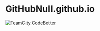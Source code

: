 # GitHubNull.github.io

[![TeamCity CodeBetter](https://img.shields.io/teamcity/codebetter/bt428.svg)](https://github.com/GitHubNull/GitHubNull.github.io)
